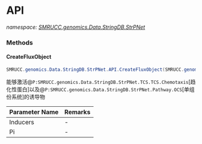 ﻿# API
_namespace: [SMRUCC.genomics.Data.StringDB.StrPNet](./index.md)_





### Methods

#### CreateFluxObject
```csharp
SMRUCC.genomics.Data.StringDB.StrPNet.API.CreateFluxObject(SMRUCC.genomics.Data.StringDB.StrPNet.Network,SMRUCC.genomics.Data.StringDB.StrPNet.TCS.SensorInducers[],System.String)
```
能够激活@``P:SMRUCC.genomics.Data.StringDB.StrPNet.TCS.TCS.Chemotaxis``[趋化性蛋白]以及@``P:SMRUCC.genomics.Data.StringDB.StrPNet.Pathway.OCS``[单组份系统]的诱导物

|Parameter Name|Remarks|
|--------------|-------|
|Inducers|-|
|Pi|-|



